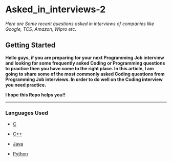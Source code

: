 # Asked_in_interviews-2

*Here are Some recent questions asked in interviews of companies like Google, TCS, Amazon, Wipro etc.*

## Getting Started

**Hello guys, if you are preparing for your next Programming Job interview and looking for some frequently asked Coding or Programming questions to practice then you have come to the right place. In this article, I am going to share some of the most commonly asked Coding questions from Programming Job interviews. In order to do well on the Coding interview you need practice.**

**I hope this Repo helps you!!**

---

### Languages Used

* [C](https://en.wikipedia.org/wiki/C_(programming_language))

* [C++](https://isocpp.org/)

* [Java](https://www.java.com/en/)

* [Python](https://www.python.org/)
